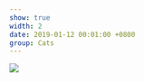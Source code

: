 ```yaml
---
show: true
width: 2
date: 2019-01-12 00:01:00 +0800
group: Cats
---
```

<div>
    <img data-src="{{ site.data.profile.portrait_url | relative_url }}" class="lazy w-100 rounded" src="{{ '/assets/images/empty_300x200.png' | relative_url }}">
</div>

